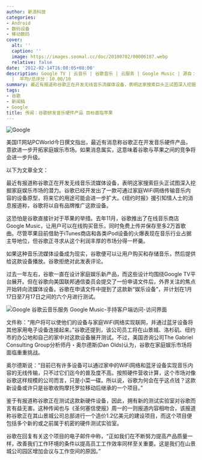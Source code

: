 ```yaml
---
author: 新浪科技
categories:
- Android
- 数码设备
- 移动数码
cover:
  alt: ''
  caption: ''
  image: https://images.soomal.cc/doc/20100702/00006187.webp
  relative: false
date: '2012-02-14T16:08:05+08:00'
description: Google TV | 云音乐 | 谷歌音乐 | 云服务 | Google Music | 源自：www.soomal.com | 版权：转载
  |  平均/总评分：10.00/10
summary: 最近有报道称谷歌正在开发无线音乐流媒体设备，表明这家搜索巨头正试图深入挖掘家庭娱乐市场的潜力。谷歌已经开发出了一款可通过家庭WiFi网络传输音乐内容的设备原型，将来它的用途可能会进一步扩大。援引知情人士的消息报道称，谷歌将以自有品牌推广这款设备。而这意味着谷歌与苹果之间的竞争将会进一步升级。
tags:
- 谷歌
- 新闻稿
- Google
title: 传闻：谷歌研发音乐硬件产品 目标直指苹果
---
```


![Google](https://images.soomal.cc/doc/20100702/00006187.webp)



美国IT网站PCWorld今日撰文指出，最近有消息称谷歌正在开发音乐硬件产品，意欲进一步开拓家庭娱乐市场。如果消息属实，这意味着谷歌与苹果之间的竞争将会进一步升级。



以下为文章全文：



最近有报道称谷歌正在开发无线音乐流媒体设备，表明这家搜索巨头正试图深入挖掘家庭娱乐市场的潜力。谷歌已经开发出了一款可通过家庭WiFi网络传输音乐内容的设备原型，将来它的用途可能会进一步扩大。《纽约时报》援引知情人士的消息报道称，谷歌将以自有品牌推广这款设备。



这恐怕是谷歌直接针对于苹果的举措。去年11月，谷歌推出了在线音乐商店Google Music，让用户可以在线购买音乐，同时免费上传并保存至多2万首歌曲。尽管苹果目前借助于iTunes商店和各类iPod设备的火爆表现在音乐行业占据主导地位，但谷歌正寻求从这个利润丰厚的市场分得一杯羹。



如果这种音乐流媒体设备成为现实，谷歌便可以让用户购买和存储音乐，然后提供给这款设备播放。谷歌拒绝对此发表评论。



过去一年左右，谷歌一直在设计家庭娱乐新产品，而这些设计均围绕Google TV平台展开。但在谷歌向美国联邦通信委员会提交了一份申请文件后，外界关注的焦点开始转向流媒体设备。谷歌在申请文件中提到了这款新“娱乐设备”，并计划在1月17日至7月17日之间的六个月进行测试。



![Google 谷歌云音乐服务 Google Music-手持客户端访问-访问界面](https://images.soomal.cc/doc/20111117/00014989.webp)



文件称：“用户将可以使他们的设备与家庭WiFi网络实现联网，并通过蓝牙设备将其他家用电子设备连接起来。”谷歌还提到，该公司员工将在山景城、洛杉矶、纽约市的办公地和自己的家中对这款设备展开测试。不过，美国咨询公司The Gabriel Consulting Group分析师丹・奥尔德斯(Dan Olds)认为，谷歌在家庭娱乐市场将面临重重挑战。



奥尔德斯说：“目前已有许多设备可以通过家中的WiFi网络和蓝牙设备实现音乐内容的无线传输，只不过它们迄今的普及度不高。按照硬件营收计算，这个市场对像谷歌这样规模的公司而言，只是小菜一碟。所以说，谷歌为何会在乎这点钱？这款新设备或许只是谷歌收购摩托罗拉移动后继承的一个项目。”



鉴于有报道称谷歌正在测试这款新硬件设备，因此，拥有新的测试实验室对谷歌而言有益无害。这种传闻也与《圣何塞信使报》周一的一则报道内容相吻合，该报道称谷歌正在其山景城公司总部进行一个造价1.2亿美元的建设项目，而这个项目便包括多个新的或之前属于机密的硬件测试实验室。



谷歌在回复有关这个项目的电子邮件中称，“正如我们在不断努力提高产品质量一样，改善我们工作环境的条件以提高员工工作效率同样至关重要。这是我们在山景城公司园区增加会议与工作空间的原因。”